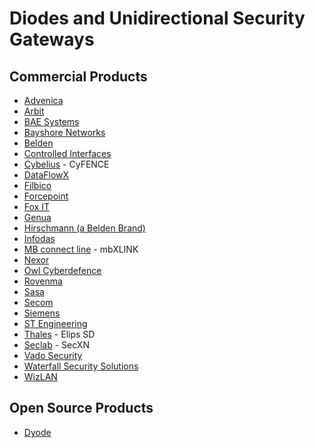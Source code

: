 # Diodes and Unidirectional Security Gateways

## Commercial Products
* [Advenica](https://www.advenica.com/en/cds/data-diodes)
* [Arbit](https://arbitcds.com/products/)
* [BAE Systems](https://www.baesystems.com/en/product/data-diode-solution)
* [Bayshore Networks](https://bayshorenetworks.com)
* [Belden](https://www.belden.com/products/industrial/networking/security)
* [Controlled Interfaces](https://www.controlledinterfaces.com/)
* [Cybelius](https://www.cybelius.ch/en/security/) - CyFENCE
* [DataFlowX](https://www.dataflowx.com/)
* [Filbico](https://www.filbico.pl/ZNO-EN.html)
* [Forcepoint](https://www.forcepoint.com/product/data-diodes)
* [Fox IT](https://www.fox-it.com/en/technology/datadiode/for-industrial-control-systems/)
* [Genua](https://www.genua.de/en/solutions/data-diode-for-industrial-applications.html)
* [Hirschmann (a Belden Brand)](https://www.belden.com/products/industrial-networking-cybersecurity/cybersecurity/data-diode)
* [Infodas](https://www.infodas.de/produkte/sdot/)
* [MB connect line](https://mbconnectline.com/mbxlink/) - mbXLINK
* [Nexor](https://www.nexor.com/nexor-data-diode/)
* [Owl Cyberdefence](https://owlcyberdefense.com/)
* [Rovenma](https://www.rovenma.com/kindi-data-diode-devices/)
* [Sasa](https://www.sasa-software.com/gatescanner-injector-diodes-for-network-segmentation/)
* [Secom](https://www.secom.com.sg/unidirectional-security-gateways)
* [Siemens](https://new.siemens.com/global/en/products/energy/services/maintenance/instrumentation-controls/unidirectional-gateway.html)
* [ST Engineering](https://www.stengg.com/en/products-solutions/secure-unidirectional-gateway)
* [Thales](https://www.thalesgroup.com/en/cybersecurity-products) - Elips SD
* [Seclab](https://www.seclab-security.com/seclab-sec-xn/) - SecXN
* [Vado Security](https://www.vadosecurity.com/)
* [Waterfall Security Solutions ](https://waterfall-security.com/)
* [WizLAN](http://www.wizlan.com)

## Open Source Products
* [Dyode](https://github.com/wavestone-cdt/dyode)
